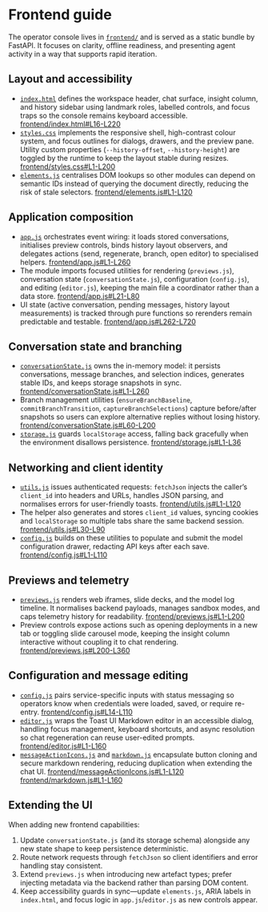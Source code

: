 # Frontend guide

The operator console lives in [`frontend/`](../frontend) and is served as a static
bundle by FastAPI. It focuses on clarity, offline readiness, and presenting agent
activity in a way that supports rapid iteration.

## Layout and accessibility
- [`index.html`](../frontend/index.html) defines the workspace header, chat
  surface, insight column, and history sidebar using landmark roles, labelled
  controls, and focus traps so the console remains keyboard accessible. [frontend/index.html#L16-L220](../frontend/index.html#L16-L220)
- [`styles.css`](../frontend/styles.css) implements the responsive shell,
  high-contrast colour system, and focus outlines for dialogs, drawers, and the
  preview pane. Utility custom properties (`--history-offset`, `--history-height`)
  are toggled by the runtime to keep the layout stable during resizes. [frontend/styles.css#L1-L200](../frontend/styles.css#L1-L200)
- [`elements.js`](../frontend/elements.js) centralises DOM lookups so other
  modules can depend on semantic IDs instead of querying the document directly,
  reducing the risk of stale selectors. [frontend/elements.js#L1-L120](../frontend/elements.js#L1-L120)

## Application composition
- [`app.js`](../frontend/app.js) orchestrates event wiring: it loads stored
  conversations, initialises preview controls, binds history layout observers,
  and delegates actions (send, regenerate, branch, open editor) to specialised
  helpers. [frontend/app.js#L1-L260](../frontend/app.js#L1-L260)
- The module imports focused utilities for rendering (`previews.js`),
  conversation state (`conversationState.js`), configuration (`config.js`), and
  editing (`editor.js`), keeping the main file a coordinator rather than a data
  store. [frontend/app.js#L21-L80](../frontend/app.js#L21-L80)
- UI state (active conversation, pending messages, history layout measurements)
  is tracked through pure functions so rerenders remain predictable and
  testable. [frontend/app.js#L262-L720](../frontend/app.js#L262-L720)

## Conversation state and branching
- [`conversationState.js`](../frontend/conversationState.js) owns the in-memory
  model: it persists conversations, message branches, and selection indices,
  generates stable IDs, and keeps storage snapshots in sync. [frontend/conversationState.js#L1-L260](../frontend/conversationState.js#L1-L260)
- Branch management utilities (`ensureBranchBaseline`, `commitBranchTransition`,
  `captureBranchSelections`) capture before/after snapshots so users can explore
  alternative replies without losing history. [frontend/conversationState.js#L60-L200](../frontend/conversationState.js#L60-L200)
- [`storage.js`](../frontend/storage.js) guards `localStorage` access, falling
  back gracefully when the environment disallows persistence. [frontend/storage.js#L1-L36](../frontend/storage.js#L1-L36)

## Networking and client identity
- [`utils.js`](../frontend/utils.js) issues authenticated requests: `fetchJson`
  injects the caller’s `client_id` into headers and URLs, handles JSON parsing,
  and normalises errors for user-friendly toasts. [frontend/utils.js#L1-L120](../frontend/utils.js#L1-L120)
- The helper also generates and stores `client_id` values, syncing cookies and
  `localStorage` so multiple tabs share the same backend session. [frontend/utils.js#L30-L90](../frontend/utils.js#L30-L90)
- [`config.js`](../frontend/config.js) builds on these utilities to populate and
  submit the model configuration drawer, redacting API keys after each save. [frontend/config.js#L1-L110](../frontend/config.js#L1-L110)

## Previews and telemetry
- [`previews.js`](../frontend/previews.js) renders web iframes, slide decks, and
  the model log timeline. It normalises backend payloads, manages sandbox modes,
  and caps telemetry history for readability. [frontend/previews.js#L1-L200](../frontend/previews.js#L1-L200)
- Preview controls expose actions such as opening deployments in a new tab or
  toggling slide carousel mode, keeping the insight column interactive without
  coupling it to chat rendering. [frontend/previews.js#L200-L360](../frontend/previews.js#L200-L360)

## Configuration and message editing
- [`config.js`](../frontend/config.js) pairs service-specific inputs with status
  messaging so operators know when credentials were loaded, saved, or require
  re-entry. [frontend/config.js#L14-L110](../frontend/config.js#L14-L110)
- [`editor.js`](../frontend/editor.js) wraps the Toast UI Markdown editor in an
  accessible dialog, handling focus management, keyboard shortcuts, and async
  resolution so chat regeneration can reuse user-edited prompts. [frontend/editor.js#L1-L160](../frontend/editor.js#L1-L160)
- [`messageActionIcons.js`](../frontend/messageActionIcons.js) and
  [`markdown.js`](../frontend/markdown.js) encapsulate button cloning and secure
  markdown rendering, reducing duplication when extending the chat UI. [frontend/messageActionIcons.js#L1-L120](../frontend/messageActionIcons.js#L1-L120) [frontend/markdown.js#L1-L160](../frontend/markdown.js#L1-L160)

## Extending the UI

When adding new frontend capabilities:

1. Update `conversationState.js` (and its storage schema) alongside any new
   state shape to keep persistence deterministic.
2. Route network requests through `fetchJson` so client identifiers and error
   handling stay consistent.
3. Extend `previews.js` when introducing new artefact types; prefer injecting
   metadata via the backend rather than parsing DOM content.
4. Keep accessibility guards in sync—update `elements.js`, ARIA labels in
   `index.html`, and focus logic in `app.js`/`editor.js` as new controls appear.
